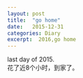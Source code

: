 ```yaml
---
layout: post
title:  "go home"
date:   2015-12-31
categories: Diary
excerpt:  2016,go home
---
```

last day of 2015.
<br>
花了近8个小时，到家了。
